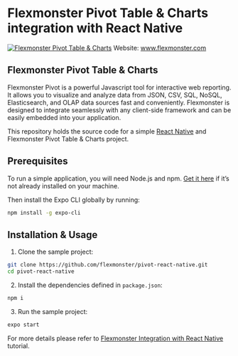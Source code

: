 # Flexmonster Pivot Table &amp; Charts integration with React Native
[![Flexmonster Pivot Table & Charts](https://www.flexmonster.com/fm_uploads/2020/06/GitHub_fm.png)](https://flexmonster.com)
Website: www.flexmonster.com

## Flexmonster Pivot Table & Charts

Flexmonster Pivot is a powerful Javascript tool for interactive web reporting. It allows you to visualize and analyze data from JSON, CSV, SQL, NoSQL, Elasticsearch, and OLAP data sources fast and conveniently. Flexmonster is designed to integrate seamlessly with any client-side framework and can be easily embedded into your application.

This repository holds the source code for a simple [React Native](https://reactnative.dev/) and Flexmonster Pivot Table & Charts project.

## Prerequisites

To run a simple application, you will need Node.js and npm. [Get it here](https://docs.npmjs.com/downloading-and-installing-node-js-and-npm) if it’s not already installed on your machine.

Then install the Expo CLI globally by running:

```bash
npm install -g expo-cli
```


## Installation & Usage

 
1) Clone the sample project: 

```bash
git clone https://github.com/flexmonster/pivot-react-native.git 
cd pivot-react-native
```

2) Install the dependencies defined in `package.json`: 

```bash
npm i
```

3) Run the sample project: 

```bash
expo start
```

For more details please refer to [Flexmonster Integration with React Native](https://www.flexmonster.com/doc/integration-with-react-native/) tutorial.
